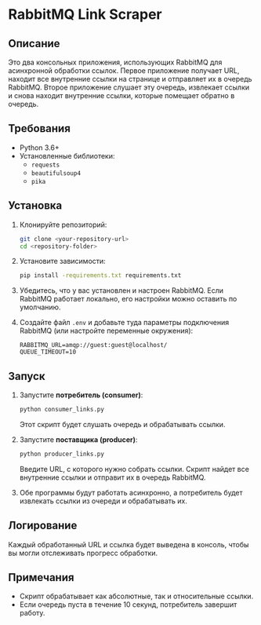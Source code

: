 # RabbitMQ Link Scraper

## Описание

Это два консольных приложения, использующих RabbitMQ для асинхронной обработки ссылок. Первое приложение получает URL, находит все внутренние ссылки на странице и отправляет их в очередь RabbitMQ. Второе приложение слушает эту очередь, извлекает ссылки и снова находит внутренние ссылки, которые помещает обратно в очередь.

## Требования

- Python 3.6+
- Установленные библиотеки:
  - `requests`
  - `beautifulsoup4`
  - `pika`

## Установка

1. Клонируйте репозиторий:

    ```bash
    git clone <your-repository-url>
    cd <repository-folder>
    ```

2. Установите зависимости:

    ```bash
    pip install -requirements.txt requirements.txt
    ```

3. Убедитесь, что у вас установлен и настроен RabbitMQ. Если RabbitMQ работает локально, его настройки можно оставить по умолчанию.

4. Создайте файл `.env` и добавьте туда параметры подключения RabbitMQ (или настройте переменные окружения):

    ```text
    RABBITMQ_URL=amqp://guest:guest@localhost/
    QUEUE_TIMEOUT=10
    ```

## Запуск

1. Запустите **потребитель (consumer)**:

    ```bash
    python consumer_links.py
    ```

    Этот скрипт будет слушать очередь и обрабатывать ссылки.

2. Запустите **поставщика (producer)**:

    ```bash
    python producer_links.py
    ```

    Введите URL, с которого нужно собрать ссылки. Скрипт найдет все внутренние ссылки и отправит их в очередь RabbitMQ.

3. Обе программы будут работать асинхронно, а потребитель будет извлекать ссылки из очереди и обрабатывать их.

## Логирование

Каждый обработанный URL и ссылка будет выведена в консоль, чтобы вы могли отслеживать прогресс обработки.

## Примечания

- Скрипт обрабатывает как абсолютные, так и относительные ссылки.
- Если очередь пуста в течение 10 секунд, потребитель завершит работу.
